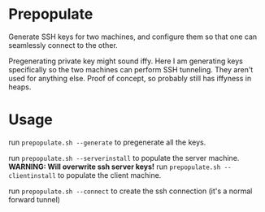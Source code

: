 # Prepopulate

Generate SSH keys for two machines,
and configure them so that one can seamlessly connect to the other.

Pregenerating private key might sound iffy.
Here I am generating keys specifically so the two machines can perform SSH tunneling.
They aren't used for anything else.
Proof of concept, so probably still has iffyness in heaps.


# Usage

run `prepopulate.sh --generate` to pregenerate all the keys.

run `prepopulate.sh --serverinstall` to populate the server machine. **WARNING: Will overwrite ssh server keys!**
run `prepopulate.sh --clientinstall` to populate the client machine.

run `prepopulate.sh --connect` to create the ssh connection (it's a normal forward tunnel)
